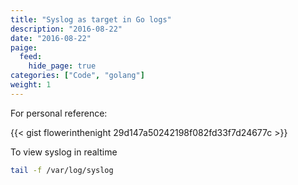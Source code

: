 ```yaml
---
title: "Syslog as target in Go logs"
description: "2016-08-22"
date: "2016-08-22"
paige:
  feed:
    hide_page: true
categories: ["Code", "golang"]
weight: 1
---
```


For personal reference:

{{< gist flowerinthenight 29d147a50242198f082fd33f7d24677c >}}

To view syslog in realtime

```sh
tail -f /var/log/syslog
```

<br>
